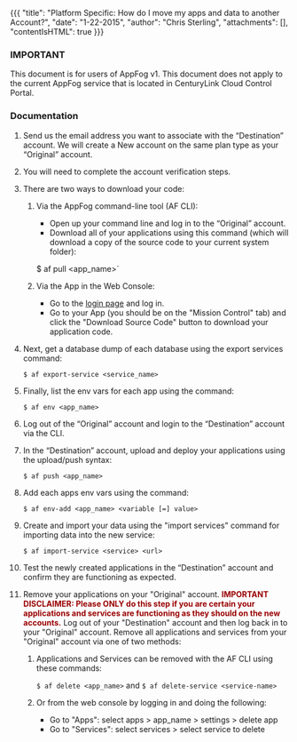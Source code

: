 {{{
  "title": "Platform Specific: How do I move my apps and data to another Account?",
  "date": "1-22-2015",
  "author": "Chris Sterling",
  "attachments": [],
  "contentIsHTML": true
}}}

### IMPORTANT

This document is for users of AppFog v1. This document does not apply to the current AppFog service that is located in CenturyLink Cloud Control Portal.

### Documentation

<ol>
<li>
<p>Send us the email address you want to associate with the “Destination” account. We will create a New account on the same plan type as your “Original” account.</p>
</li>
<li>
<p>You will need to complete the account verification steps.</p>
</li>
<li>
<p>There are two ways to download your code:</p>
<ol>
<li>
<p>Via the AppFog command-line tool (AF CLI):</p>
<ul>
<li>Open up your command line and log in to the “Original” account.</li>
<li>Download all of your applications using this command (which will download a copy of the source code to your current system folder):</li>
</ul>
<p>$ af pull &lt;app_name&gt;`</p>
</li>
<li>
<p>Via the App in the Web Console:</p>
<ul>
<li>Go to the <a href="https://console.appfog.com/login">login page</a> and log in.</li>
<li>Go to your App (you should be on the "Mission Control" tab) and click the "Download Source Code" button to download your application code.</li>
</ul>
</li>
</ol>
</li>
<li>
<p>Next, get a database dump of each database using the export services command:</p>
<pre><code>$ af export-service &lt;service_name&gt;
</code></pre>
</li>
<li>
<p>Finally, list the env vars for each app using the command:</p>
<pre><code>$ af env &lt;app_name&gt;
</code></pre>
</li>
<li>
<p>Log out of the “Original” account and login to the “Destination” account via the CLI.</p>
</li>
<li>
<p>In the “Destination” account, upload and deploy your applications using the upload/push syntax:</p>
<pre><code>$ af push &lt;app_name&gt;
</code></pre>
</li>
<li>
<p>Add each apps env vars using the command:</p>
<pre><code>$ af env-add &lt;app_name&gt; &lt;variable [=] value&gt;
</code></pre>
</li>
<li>
<p>Create and import your data using the "import services" command for importing data into the new service:</p>
<pre><code>$ af import-service &lt;service&gt; &lt;url&gt;
</code></pre>
</li>
<li>
<p>Test the newly created applications in the “Destination” account and confirm they are functioning as expected.</p>
</li>
<li>
<p>Remove your applications on your "Original" account. <span style="color: #990000;"><strong>IMPORTANT DISCLAIMER: Please ONLY do this step if you are certain your applications and services are functioning as they should on the new accounts.</strong></span> Log out of your "Destination" account and then log back in to your "Original" account. Remove all applications and services from your "Original" account via one of two methods:</p>
<ol>
<li>
<p>Applications and Services can be removed with the AF CLI using these commands:</p>
<p><code>$ af delete &lt;app_name&gt;</code> and <code>$ af delete-service &lt;service-name&gt;</code></p>
</li>
<li>
<p>Or from the web console by logging in and doing the following:</p>
<ul>
<li>Go to "Apps": select apps &gt; app_name &gt; settings &gt; delete app</li>
<li>Go to "Services": select services &gt; select service to delete</li>
</ul>
</li>
</ol>
</li>
</ol>
